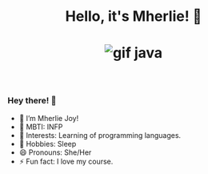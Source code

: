 # <p align="center"> Hello, it's Mherlie! 👋 </p>

# <p align="center"> ![gif java](https://github.com/mherlie/mherlie/assets/126627774/897355e7-21a8-4902-917c-476cf794548d)</p>
</br>

### Hey there! 👋

<!-- **mherlie/mherlie** is a ✨ _special_ ✨ repository because its `README.md` (this file) appears on your GitHub profile. -->

 - 🔭 I’m Mherlie Joy!
 - 🌱 MBTI: INFP
 - 🤔 Interests: Learning of programming languages.
 - 💬 Hobbies: Sleep
 - 😄 Pronouns: She/Her
 - ⚡ Fun fact: I love my course. 


	
